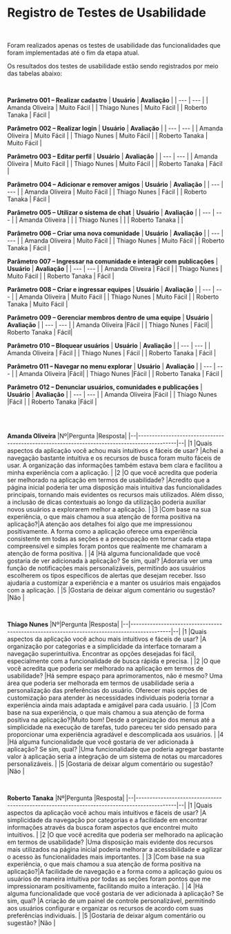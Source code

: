 # Registro de Testes de Usabilidade

<br>

Foram realizados apenas os testes de usabilidade das funcionalidades que foram implementadas até o fim da etapa atual.

Os resultados dos testes de usabilidade estão sendo registrados por meio das tabelas abaixo:

<br>


**Parâmetro 001 – Realizar cadastro**
| **Usuário** 	| **Avaliação** | 
| --- 	| --- |
| Amanda Oliveira	| Muito Fácil |
| Thiago Nunes     | Muito Fácil |
| Roberto Tanaka    	| Fácil | 

**Parâmetro 002 – Realizar login**
| **Usuário** 	| **Avaliação** | 
| --- 	| --- |
| Amanda Oliveira	| Muito Fácil |
| Thiago Nunes     | Muito Fácil |
| Roberto Tanaka    	| Muito Fácil | 

**Parâmetro 003 – Editar perfil**
| **Usuário** 	| **Avaliação** | 
| --- 	| --- |
| Amanda Oliveira	| Muito Fácil |
| Thiago Nunes     | Muito Fácil |
| Roberto Tanaka    	| Fácil  | 

**Parâmetro 004 – Adicionar e remover amigos**
| **Usuário** 	| **Avaliação** | 
| --- 	| --- |
| Amanda Oliveira	| Muito Fácil |
| Thiago Nunes     |  Fácil |
| Roberto Tanaka    	| Fácil | 

**Parâmetro 005 – Utilizar o sistema de chat**
| **Usuário** 	| **Avaliação** | 
| --- 	| --- |
| Amanda Oliveira	| |
| Thiago Nunes     | |
| Roberto Tanaka    	| | 

**Parâmetro 006 – Criar uma nova comunidade**
| **Usuário** 	| **Avaliação** | 
| --- 	| --- |
| Amanda Oliveira	| Muito Fácil  |
| Thiago Nunes     | Muito Fácil  |
| Roberto Tanaka    	| Fácil | 

**Parâmetro 007 – Ingressar na comunidade e interagir com publicações**
| **Usuário** 	| **Avaliação** | 
| --- 	| --- |
| Amanda Oliveira	| Fácil  |
| Thiago Nunes     | Muito Fácil |
| Roberto Tanaka    	| Fácil | 

**Parâmetro 008 – Criar e ingressar equipes**
| **Usuário** 	| **Avaliação** | 
| --- 	| --- |
| Amanda Oliveira	| Muito Fácil  |
| Thiago Nunes     | Muito Fácil  |
| Roberto Tanaka    	| Muito Fácil  | 

**Parâmetro 009 – Gerenciar membros dentro de uma equipe**
| **Usuário** 	| **Avaliação** | 
| --- 	| --- |
| Amanda Oliveira	|Fácil |
| Thiago Nunes     | Fácil|
| Roberto Tanaka    	| Fácil| 

**Parâmetro 010 – Bloquear usuários**
| **Usuário** 	| **Avaliação** | 
| --- 	| --- |
| Amanda Oliveira	| Fácil |
| Thiago Nunes     | Fácil |
| Roberto Tanaka    	| Fácil | 

**Parâmetro 011 – Navegar no menu explorar**
| **Usuário** 	| **Avaliação** | 
| --- 	| --- |
| Amanda Oliveira	|Fácil|
| Thiago Nunes     |Fácil |
| Roberto Tanaka    	| Fácil | 

**Parâmetro 012 – Denunciar usuários, comunidades e publicações**
| **Usuário** 	| **Avaliação** | 
| --- 	| --- |
| Amanda Oliveira	|Fácil |
| Thiago Nunes     |Fácil |
| Roberto Tanaka    	|Fácil | 

<br>
<br>

**Amanda Oliveira**
|Nº|Pergunta                                                                                    |Resposta|
|--|--------------------------------------------------------------------------------------------|--|
|1 |Quais aspectos da aplicação você achou mais intuitivos e fáceis de usar?                    |Achei a navegação bastante intuitiva e os recursos de busca foram muito fáceis de usar. A organização das informações também estava bem clara e facilitou a minha experiência com a aplicação. |
|2 |O que você acredita que poderia ser melhorado na aplicação em termos de usabilidade?        |Acredito que a página inicial poderia ter uma disposição mais intuitiva das funcionalidades principais, tornando mais evidentes os recursos mais utilizados. Além disso, a inclusão de dicas contextuais ao longo da utilização poderia auxiliar novos usuários a explorarem melhor a aplicação. |
|3 |Com base na sua experiência, o que mais chamou a sua atenção de forma positiva na aplicação?|A atenção aos detalhes foi algo que me impressionou positivamente. A forma como a aplicação oferece uma experiência consistente em todas as seções e a preocupação em tornar cada etapa compreensível e simples foram pontos que realmente me chamaram a atenção de forma positiva. |
|4 |Há alguma funcionalidade que você gostaria de ver adicionada à aplicação? Se sim, qual?     |Adoraria ver uma função de notificações mais personalizáveis, permitindo aos usuários escolherem os tipos específicos de alertas que desejam receber. Isso ajudaria a customizar a experiência e a manter os usuários mais engajados com a aplicação. |
|5 |Gostaria de deixar algum comentário ou sugestão?                                            |Não |

<br>

**Thiago Nunes**
|Nº|Pergunta                                                                                    |Resposta|
|--|--------------------------------------------------------------------------------------------|--|
|1 |Quais aspectos da aplicação você achou mais intuitivos e fáceis de usar?                    |A organização por categorias e a simplicidade da interface tornaram a navegação superintuitiva. Encontrar as opções desejadas foi fácil, especialmente com a funcionalidade de busca rápida e precisa. |
|2 |O que você acredita que poderia ser melhorado na aplicação em termos de usabilidade?        |Há sempre espaço para aprimoramentos, não é mesmo? Uma área que poderia ser melhorada em termos de usabilidade seria a personalização das preferências do usuário. Oferecer mais opções de customização para atender às necessidades individuais poderia tornar a experiência ainda mais adaptada e amigável para cada usuário. |
|3 |Com base na sua experiência, o que mais chamou a sua atenção de forma positiva na aplicação?|Muito bom! Desde a organização dos menus até a simplicidade na execução de tarefas, tudo pareceu ter sido pensado para proporcionar uma experiência agradável e descomplicada aos usuários. |
|4 |Há alguma funcionalidade que você gostaria de ver adicionada à aplicação? Se sim, qual?     |Uma funcionalidade que poderia agregar bastante valor à aplicação seria a integração de um sistema de notas ou marcadores personalizáveis. |
|5 |Gostaria de deixar algum comentário ou sugestão?                                            |Não |

<br>

**Roberto Tanaka**
|Nº|Pergunta                                                                                    |Resposta|
|--|--------------------------------------------------------------------------------------------|--|
|1 |Quais aspectos da aplicação você achou mais intuitivos e fáceis de usar?                    |A simplicidade da navegação por categorias e a facilidade em encontrar informações através da busca foram aspectos que encontrei muito intuitivos. |
|2 |O que você acredita que poderia ser melhorado na aplicação em termos de usabilidade?        |Uma disposição mais evidente dos recursos mais utilizados na página inicial poderia melhorar a acessibilidade e agilizar o acesso às funcionalidades mais importantes. |
|3 |Com base na sua experiência, o que mais chamou a sua atenção de forma positiva na aplicação?|A facilidade de navegação e a forma como a aplicação guiou os usuários de maneira intuitiva por todas as seções foram pontos que me impressionaram positivamente, facilitando muito a interação. |
|4 |Há alguma funcionalidade que você gostaria de ver adicionada à aplicação? Se sim, qual?     |A criação de um painel de controle personalizável, permitindo aos usuários configurar e organizar os recursos de acordo com suas preferências individuais. |
|5 |Gostaria de deixar algum comentário ou sugestão?                                            |Não |


